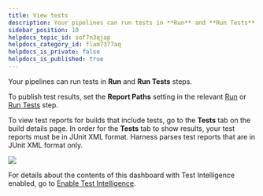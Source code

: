 ```yaml
---
title: View tests
description: Your pipelines can run tests in **Run** and **Run Tests** steps.
sidebar_position: 10
helpdocs_topic_id: sof7n3qjap
helpdocs_category_id: flam7377aq
helpdocs_is_private: false
helpdocs_is_published: true
---
```


Your pipelines can run tests in **Run** and **Run Tests** steps.

To publish test results, set the **Report Paths** setting in the relevant [Run](../../ci-technical-reference/run-step-settings.md) or [Run Tests](../../ci-technical-reference/configure-run-tests-step-settings.md) step.

To view test reports for builds that include tests, go to the **Tests** tab on the build details page. In order for the **Tests** tab to show results, your test reports must be in JUnit XML format. Harness parses test reports that are in JUnit XML format only.

![](./static/viewing-tests-533.png)

For details about the contents of this dashboard with Test Intelligence enabled, go to [Enable Test Intelligence](../set-up-test-intelligence/set-up-test-intelligence.md).